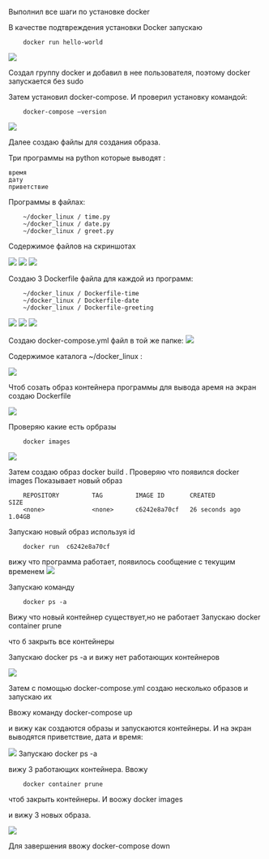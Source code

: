 Выполнил все шаги по установке docker

В качестве подтвреждения установки  Docker  запускаю

		docker run hello-world

<image src = "/images/Снимок экрана от 2024-04-20 21-02-07.png">


Создал группу docker и добавил в нее пользователя, поэтому docker запускается без sudo

Затем установил docker-compose. И проверил установку командой:

		docker-compose —version

<image src = "/images/Снимок экрана от 2024-04-20 21-09-49.png">

Далее создаю файлы для создания образа.

Три программы на python  которые выводят  :

	время
	дату
	приветствие

Программы в файлах:

		~/docker_linux / time.py
		~/docker_linux / date.py
		~/docker_linux / greet.py


Содержимое файлов на скриншотах



<image src = "/images/Снимок экрана от 2024-04-20 21-18-08.png">

<image src = "/images/Снимок экрана от 2024-04-20 21-19-11.png">

<image src = "/images/Снимок экрана от 2024-04-20 21-19-57.png">



Cоздаю 3 Dockerfile    файла   для каждой из программ:

		~/docker_linux / Dockerfile-time 
		~/docker_linux / Dockerfile-date
		~/docker_linux / Dockerfile-greeting

<image src = "/images/Снимок экрана от 2024-04-20 21-25-09.png">

<image src = "/images/Снимок экрана от 2024-04-20 21-26-00.png">

<image src = "/images/Снимок экрана от 2024-04-20 21-27-01.png">

Создаю docker-compose.yml  файл  в  той же папке:
<image src = "/images/Снимок экрана от 2024-04-20 21-29-57.png">

Содержимое каталога    ~/docker_linux :

<image src = "/images/Снимок экрана от 2024-04-20 21-31-45.png">

Чтоб созать образ  контейнера  программы для вывода аремя на экран
создаю Dockerfile

<image src = "/images/Снимок экрана от 2024-04-20 21-40-15.png">

Проверяю какие есть орбразы

		docker images
<image src = "/images/Снимок экрана от 2024-04-20 21-45-07.png">


Затем создаю образ 
		docker build .
Проверяю что появился
		docker images
Показывает новый образ

		REPOSITORY         TAG         IMAGE ID       CREATED          SIZE
		<none>             <none>      c6242e8a70cf   26 seconds ago   1.04GB

Запускаю новый образ используя id

		docker run  c6242e8a70cf

вижу что программа работает, появилось сообщение с текущим временем
<image src = "/images/Снимок экрана от 2024-04-20 21-48-23.png">

Запускаю команду

		docker ps -a

Вижу что новый контейнер существует,но не работает
Запускаю 
		docker container prune

что б закрыть все контейнеры

Запускаю 
		docker ps -a
и вижу нет работающих контейнеров

<image src = "/images/Снимок экрана от 2024-04-20 21-57-53.png"> 

Затем с помощью docker-compose.yml   создаю несколько образов и запускаю их 

Ввожу команду 
		docker-compose up

и вижу как создаются образы и запускаются контейнеры. И на экран выводятся приветствие, дата и время: 


<image src = "/images/Снимок экрана от 2024-04-20 22-06-15.png">
	Запускаю 
		docker ps -a

вижу 3 работающих контейнера. Ввожу

		docker container prune

чтоб закрыть контейнеры. И воожу 
		docker images

и вижу 3 новых образа.

<image src = "/images/Снимок экрана от 2024-04-20 22-13-02.png">

Для завершения ввожу 
		docker-compose down



